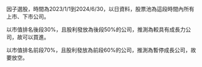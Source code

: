 因子選股，時間為2023/1/1到2024/6/30，以日資料，股票池為這段時間內所有上市、下市公司。

以市值排名後段30%，且股利發放為後段50%的公司，推測為較具有成長力公司，故可以買進。

以市值排名前段70%，且股利發放為前段60%的公司，推測為暫停成長公司，故要放空。
